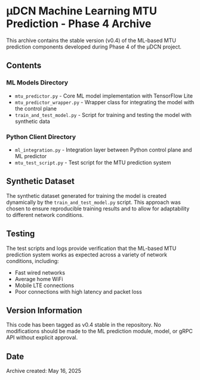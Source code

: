 # μDCN Machine Learning MTU Prediction - Phase 4 Archive

This archive contains the stable version (v0.4) of the ML-based MTU prediction components developed during Phase 4 of the μDCN project.

## Contents

### ML Models Directory
- `mtu_predictor.py` - Core ML model implementation with TensorFlow Lite
- `mtu_predictor_wrapper.py` - Wrapper class for integrating the model with the control plane
- `train_and_test_model.py` - Script for training and testing the model with synthetic data

### Python Client Directory
- `ml_integration.py` - Integration layer between Python control plane and ML predictor
- `mtu_test_script.py` - Test script for the MTU prediction system

## Synthetic Dataset

The synthetic dataset generated for training the model is created dynamically by the `train_and_test_model.py` script. This approach was chosen to ensure reproducible training results and to allow for adaptability to different network conditions.

## Testing

The test scripts and logs provide verification that the ML-based MTU prediction system works as expected across a variety of network conditions, including:
- Fast wired networks
- Average home WiFi
- Mobile LTE connections
- Poor connections with high latency and packet loss

## Version Information

This code has been tagged as v0.4 stable in the repository. No modifications should be made to the ML prediction module, model, or gRPC API without explicit approval.

## Date

Archive created: May 16, 2025

